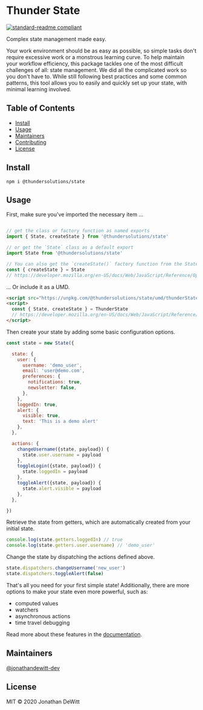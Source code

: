# Thunder State

[![standard-readme compliant](https://img.shields.io/badge/standard--readme-OK-green.svg?style=flat-square)](https://github.com/RichardLitt/standard-readme)

Complex state management made easy.

Your work environment should be as easy as possible, so simple tasks don't require excessive work or a monstrous learning curve.  To help maintain your workflow efficiency, this package tackles one of the most difficult challenges of all: state management.  We did all the complicated work so you don't have to.  While still following best practices and some common patterns, this tool allows you to easily and quickly set up your state, with minimal learning involved.

## Table of Contents

- [Install](#install)
- [Usage](#usage)
- [Maintainers](#maintainers)
- [Contributing](#contributing)
- [License](#license)

## Install

```
npm i @thundersolutions/state
```

## Usage

First, make sure you've imported the necessary item ...
```js

// get the class or factory function as named exports
import { State, createState } from '@thundersolutions/state'

// or get the `State` class as a default export
import State from '@thundersolutions/state'

// You can also get the `createState()` factory function from the State class
const { createState } = State
// https://developer.mozilla.org/en-US/docs/Web/JavaScript/Reference/Operators/Destructuring_assignment#Object_destructuring
```
... Or include it as a UMD.
```html
<script src="https://unpkg.com/@thundersolutions/state/umd/thunderState.min.js"></script>
<script>
  const { State, createState } = ThunderState
  // https://developer.mozilla.org/en-US/docs/Web/JavaScript/Reference/Operators/Destructuring_assignment#Object_destructuring
</script>
```

Then create your state by adding some basic configuration options.
```js
const state = new State({

  state: {
    user: {
      username: 'demo_user',
      email: 'user@demo.com',
      preferences: {
        notifications: true,
        newsletter: false,
      },
    },
    loggedIn: true,
    alert: {
      visible: true,
      text: 'This is a demo alert'
    },
  },

  actions: {
    changeUsername({state, payload}) {
      state.user.username = payload
    },
    toggleLogin({state, payload}) {
      state.loggedIn = payload
    },
    toggleAlert({state, payload}) {
      state.alert.visible = payload
    },
  },

})
```

Retrieve the state from getters, which are automatically created from your initial state.
```js
console.log(state.getters.loggedIn) // true
console.log(state.getters.user.username) // 'demo_user'
```

Change the state by dispatching the actions defined above.
```js
state.dispatchers.changeUsername('new_user')
state.dispatchers.toggleAlert(false)
```

That's all you need for your first simple state!  Additionally, there are more options to make your state even more powerful, such as:
 * computed values
 * watchers
 * asynchronous actions
 * time travel debugging

Read more about these features in the [documentation](https://github.com/thunder-solutions/thunder-state/wiki).

## Maintainers

[@jonathandewitt-dev](https://github.com/jonathandewitt-dev)

## License

MIT © 2020 Jonathan DeWitt

